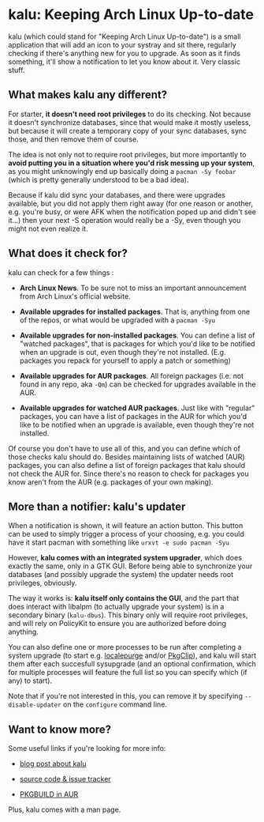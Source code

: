 # kalu: Keeping Arch Linux Up-to-date

kalu (which could stand for "Keeping Arch Linux Up-to-date") is a small
application that will add an icon to your systray and sit there, regularly
checking if there's anything new for you to upgrade. As soon as it finds
something, it'll show a notification to let you know about it. Very classic
stuff.

## What makes kalu any different?

For starter, **it doesn't need root privileges** to do its checking. Not because
it doesn't synchronize databases, since that would make it mostly useless, but
because it will create a temporary copy of your sync databases, sync those, and
then remove them of course.

The idea is not only not to require root privileges, but more importantly to
**avoid putting you in a situation where you'd risk messing up your system**, as
you might unknowingly end up basically doing a `pacman -Sy foobar` (which is
pretty generally understood to be a bad idea).

Because if kalu did sync your databases, and there were upgrades available, but
you did not apply them right away (for one reason or another, e.g. you're busy,
or were AFK when the notification poped up and didn't see it...) then your next
-S operation would really be a -Sy, even though you might not even realize it.

## What does it check for?

kalu can check for a few things :

- **Arch Linux News**. To be sure not to miss an important announcement from
  Arch Linux's official website.

- **Available upgrades for installed packages**. That is, anything from one of
  the repos, or what would be upgraded with a `pacman -Syu`

- **Available upgrades for non-installed packages**. You can define a list of
  "watched packages", that is packages for which you'd like to be notified when
  an upgrade is out, even though they're not installed. (E.g. packages you
  repack for yourself to apply a patch or something)

- **Available upgrades for AUR packages**. All foreign packages (i.e. not found
  in any repo, aka `-Qm`) can be checked for upgrades available in the AUR.

- **Available upgrades for watched AUR packages**. Just like with "regular"
  packages, you can have a list of packages in the AUR for which you'd like to
  be notified when an upgrade is available, even though they're not installed.

Of course you don't have to use all of this, and you can define which of those
checks kalu should do. Besides maintaining lists of watched (AUR) packages, you
can also define a list of foreign packages that kalu should not check the AUR
for. Since there's no reason to check for packages you know aren't from the AUR
(e.g. packages of your own making).

## More than a notifier: kalu's updater

When a notification is shown, it will feature an action button. This button can
be used to simply trigger a process of your choosing, e.g. you could have it
start pacman with something like `urxvt -e sudo pacman -Syu`

However, **kalu comes with an integrated system upgrader**, which does exactly
the same, only in a GTK GUI. Before being able to synchronize your databases
(and possibly upgrade the system) the updater needs root privileges, obviously.

The way it works is: **kalu itself only contains the GUI**, and the part that
does interact with libalpm (to actually upgrade your system) is in a secondary
binary (`kalu-dbus`). This binary only will require root privileges, and will
rely on PolicyKit to ensure you are authorized before doing anything.

You can also define one or more processes to be run after completing a system
upgrade (to start e.g.
[localepurge](https://aur.archlinux.org/packages.php?ID=11975 "AUR: localepurge: Script to remove disk space wasted for unneeded localizations")
and/or [PkgClip](http://mywaytoarch.tumblr.com/post/16005116198/pkgclip-does-your-pacman-cache-need-a-trim
"PkgClip: Does your pacman cache need a trim?")), and kalu will start them after
each succesfull sysupgrade (and an optional confirmation, which for multiple
processes will feature the full list so you can specify which (if any) to
start).

Note that if you're not interested in this, you can remove it by specifying
`--disable-updater` on the `configure` command line.

## Want to know more?

Some useful links if you're looking for more info:

- [blog post about kalu](http://jjacky.com/kalu "kalu @ jjacky.com")

- [source code & issue tracker](https://github.com/jjk-jacky/kalu "kalu @ GitHub.com")

- [PKGBUILD in AUR](https://aur.archlinux.org/packages.php?ID=56673 "AUR: kalu")

Plus, kalu comes with a man page.
